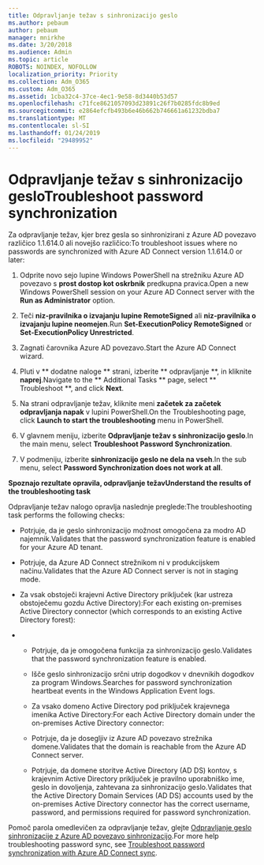 ```yaml
---
title: Odpravljanje težav s sinhronizacijo geslo
ms.author: pebaum
author: pebaum
manager: mnirkhe
ms.date: 3/20/2018
ms.audience: Admin
ms.topic: article
ROBOTS: NOINDEX, NOFOLLOW
localization_priority: Priority
ms.collection: Adm_O365
ms.custom: Adm_O365
ms.assetid: 1cba32c4-37ce-4ec1-9e58-8d3440b53d57
ms.openlocfilehash: c71fce8621057093d23891c26f7b0285fdc8b9ed
ms.sourcegitcommit: e2864efcfb493b6e46b662b746661a61232bdba7
ms.translationtype: MT
ms.contentlocale: sl-SI
ms.lasthandoff: 01/24/2019
ms.locfileid: "29489952"
---
```

# <a name="troubleshoot-password-synchronization"></a><span data-ttu-id="466fa-102">Odpravljanje težav s sinhronizacijo geslo</span><span class="sxs-lookup"><span data-stu-id="466fa-102">Troubleshoot password synchronization</span></span>

<span data-ttu-id="466fa-103">Za odpravljanje težav, kjer brez gesla so sinhronizirani z Azure AD povezavo različico 1.1.614.0 ali novejšo različico:</span><span class="sxs-lookup"><span data-stu-id="466fa-103">To troubleshoot issues where no passwords are synchronized with Azure AD Connect version 1.1.614.0 or later:</span></span>
  
1. <span data-ttu-id="466fa-104">Odprite novo sejo lupine Windows PowerShell na strežniku Azure AD povezavo s **prost dostop kot oskrbnik** predkupna pravica.</span><span class="sxs-lookup"><span data-stu-id="466fa-104">Open a new Windows PowerShell session on your Azure AD Connect server with the **Run as Administrator** option.</span></span> 
    
2. <span data-ttu-id="466fa-105">Teči **niz-pravilnika o izvajanju lupine RemoteSigned** ali **niz-pravilnika o izvajanju lupine neomejen**.</span><span class="sxs-lookup"><span data-stu-id="466fa-105">Run **Set-ExecutionPolicy RemoteSigned** or **Set-ExecutionPolicy Unrestricted**.</span></span> 
    
3. <span data-ttu-id="466fa-106">Zagnati čarovnika Azure AD povezavo.</span><span class="sxs-lookup"><span data-stu-id="466fa-106">Start the Azure AD Connect wizard.</span></span>
    
4. <span data-ttu-id="466fa-107">Pluti v \*\* dodatne naloge \*\* strani, izberite \*\* odpravljanje \*\*, in kliknite **naprej**.</span><span class="sxs-lookup"><span data-stu-id="466fa-107">Navigate to the \*\* Additional Tasks \*\* page, select \*\* Troubleshoot \*\*, and click **Next**.</span></span> 
    
5. <span data-ttu-id="466fa-108">Na strani odpravljanje težav, kliknite meni **začetek za začetek odpravljanja napak** v lupini PowerShell.</span><span class="sxs-lookup"><span data-stu-id="466fa-108">On the Troubleshooting page, click **Launch to start the troubleshooting** menu in PowerShell.</span></span> 
    
6. <span data-ttu-id="466fa-109">V glavnem meniju, izberite **Odpravljanje težav s sinhronizacijo geslo**.</span><span class="sxs-lookup"><span data-stu-id="466fa-109">In the main menu, select **Troubleshoot Password Synchronization**.</span></span> 
    
7. <span data-ttu-id="466fa-110">V podmeniju, izberite **sinhronizacijo geslo ne dela na vseh**.</span><span class="sxs-lookup"><span data-stu-id="466fa-110">In the sub menu, select **Password Synchronization does not work at all**.</span></span> 
    
 <span data-ttu-id="466fa-111">**Spoznajo rezultate opravila, odpravljanje težav**</span><span class="sxs-lookup"><span data-stu-id="466fa-111">**Understand the results of the troubleshooting task**</span></span>
  
<span data-ttu-id="466fa-112">Odpravljanje težav nalogo opravlja naslednje preglede:</span><span class="sxs-lookup"><span data-stu-id="466fa-112">The troubleshooting task performs the following checks:</span></span>
  
- <span data-ttu-id="466fa-113">Potrjuje, da je geslo sinhronizacijo možnost omogočena za modro AD najemnik.</span><span class="sxs-lookup"><span data-stu-id="466fa-113">Validates that the password synchronization feature is enabled for your Azure AD tenant.</span></span>
    
- <span data-ttu-id="466fa-114">Potrjuje, da Azure AD Connect strežnikom ni v produkcijskem načinu.</span><span class="sxs-lookup"><span data-stu-id="466fa-114">Validates that the Azure AD Connect server is not in staging mode.</span></span>
    
- <span data-ttu-id="466fa-115">Za vsak obstoječi krajevni Active Directory priključek (kar ustreza obstoječemu gozdu Active Directory):</span><span class="sxs-lookup"><span data-stu-id="466fa-115">For each existing on-premises Active Directory connector (which corresponds to an existing Active Directory forest):</span></span>
    
- 
  - <span data-ttu-id="466fa-116">Potrjuje, da je omogočena funkcija za sinhronizacijo geslo.</span><span class="sxs-lookup"><span data-stu-id="466fa-116">Validates that the password synchronization feature is enabled.</span></span>
    
  - <span data-ttu-id="466fa-117">Išče geslo sinhronizacijo srčni utrip dogodkov v dnevnikih dogodkov za program Windows.</span><span class="sxs-lookup"><span data-stu-id="466fa-117">Searches for password synchronization heartbeat events in the Windows Application Event logs.</span></span>
    
  - <span data-ttu-id="466fa-118">Za vsako domeno Active Directory pod priključek krajevnega imenika Active Directory:</span><span class="sxs-lookup"><span data-stu-id="466fa-118">For each Active Directory domain under the on-premises Active Directory connector:</span></span>
    
  - <span data-ttu-id="466fa-119">Potrjuje, da je dosegljiv iz Azure AD povezavo strežnika domene.</span><span class="sxs-lookup"><span data-stu-id="466fa-119">Validates that the domain is reachable from the Azure AD Connect server.</span></span>
    
  - <span data-ttu-id="466fa-120">Potrjuje, da domene storitve Active Directory (AD DS) kontov, s krajevnim Active Directory priključek je pravilno uporabniško ime, geslo in dovoljenja, zahtevana za sinhronizacijo geslo.</span><span class="sxs-lookup"><span data-stu-id="466fa-120">Validates that the Active Directory Domain Services (AD DS) accounts used by the on-premises Active Directory connector has the correct username, password, and permissions required for password synchronization.</span></span>
    
<span data-ttu-id="466fa-121">Pomoč parola omedlevičen za odpravljanje težav, glejte [Odpravljanje geslo sinhronizacije z Azure AD povezavo sinhronizacijo](https://docs.microsoft.com/en-us/azure/active-directory/connect/active-directory-aadconnectsync-troubleshoot-password-synchronization).</span><span class="sxs-lookup"><span data-stu-id="466fa-121">For more help troubleshooting password sync, see [Troubleshoot password synchronization with Azure AD Connect sync](https://docs.microsoft.com/en-us/azure/active-directory/connect/active-directory-aadconnectsync-troubleshoot-password-synchronization).</span></span>
  

